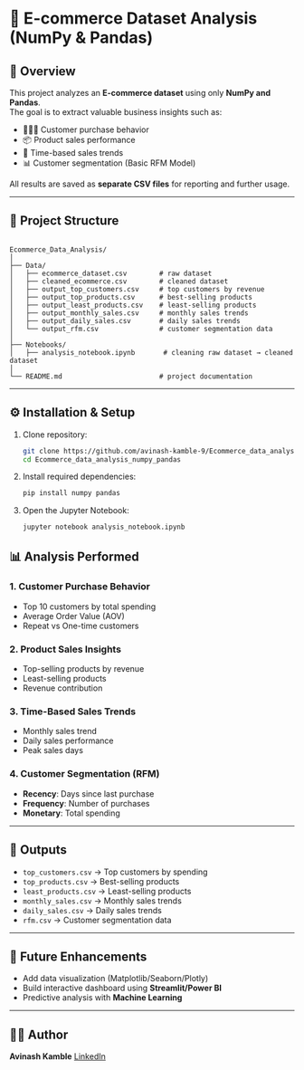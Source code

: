 # 🛒 E-commerce Dataset Analysis (NumPy & Pandas)

## 📌 Overview
This project analyzes an **E-commerce dataset** using only **NumPy and Pandas**.  
The goal is to extract valuable business insights such as:
- 🧑‍🤝‍🧑 Customer purchase behavior  
- 📦 Product sales performance  
- 📅 Time-based sales trends  
- 📊 Customer segmentation (Basic RFM Model)  

All results are saved as **separate CSV files** for reporting and further usage.

---

## 📂 Project Structure
```

Ecommerce_Data_Analysis/
│
├── Data/
│   ├── ecommerce_dataset.csv        # raw dataset
│   ├── cleaned_ecommerce.csv        # cleaned dataset
│   ├── output_top_customers.csv     # top customers by revenue
│   ├── output_top_products.csv      # best-selling products
│   ├── output_least_products.csv    # least-selling products
│   ├── output_monthly_sales.csv     # monthly sales trends
│   ├── output_daily_sales.csv       # daily sales trends
│   └── output_rfm.csv               # customer segmentation data
│
├── Notebooks/
│   ├── analysis_notebook.ipynb       # cleaning raw dataset → cleaned dataset
│
└── README.md                        # project documentation

````

---

## ⚙️ Installation & Setup
1. Clone repository:
    ``` bash
   git clone https://github.com/avinash-kamble-9/Ecommerce_data_analysis_numpy_pandas.git
   cd Ecommerce_data_analysis_numpy_pandas
   ```
2. Install required dependencies:

   ```bash
   pip install numpy pandas
   ```

3. Open the Jupyter Notebook:

   ```bash
   jupyter notebook analysis_notebook.ipynb
   ```



## 📊 Analysis Performed

### 1. Customer Purchase Behavior

* Top 10 customers by total spending
* Average Order Value (AOV)
* Repeat vs One-time customers

### 2. Product Sales Insights

* Top-selling products by revenue
* Least-selling products
* Revenue contribution

### 3. Time-Based Sales Trends

* Monthly sales trend
* Daily sales performance
* Peak sales days

### 4. Customer Segmentation (RFM)

* **Recency**: Days since last purchase
* **Frequency**: Number of purchases
* **Monetary**: Total spending

---

## 📑 Outputs

* `top_customers.csv` → Top customers by spending
* `top_products.csv` → Best-selling products
* `least_products.csv` → Least-selling products
* `monthly_sales.csv` → Monthly sales trends
* `daily_sales.csv` → Daily sales trends
* `rfm.csv` → Customer segmentation data

---

## 🚀 Future Enhancements

* Add data visualization (Matplotlib/Seaborn/Plotly)
* Build interactive dashboard using **Streamlit/Power BI**
* Predictive analysis with **Machine Learning**

---

## 👨‍💻 Author

**Avinash Kamble**
[LinkedIn](https://www.linkedin.com/in/avinashzz)

